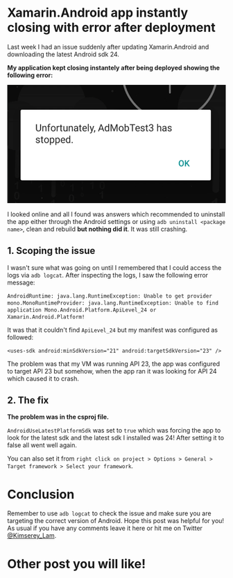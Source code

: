 # Xamarin.Android app instantly closing with error after deployment

Last week I had an issue suddenly after updating Xamarin.Android and downloading the latest Android sdk 24.

__My application kept closing instantely after being deployed showing the following error:__

![img](https://raw.githubusercontent.com/Kimserey/BlogArchive/master/img/20161111_crash/crash.png)

I looked online and all I found was answers which recommended to uninstall the app either through the Android settings or using `adb uninstall <package name>`, clean and rebuild __but
nothing did it__. It was still crashing.

## 1. Scoping the issue

I wasn't sure what was going on until I remembered that I could access the logs via `adb logcat`. After inspecting the logs, I saw the following error message:

```
AndroidRuntime: java.lang.RuntimeException: Unable to get provider mono.MonoRuntimeProvider: java.lang.RuntimeException: Unable to find application Mono.Android.Platform.ApiLevel_24 or Xamarin.Android.Platform!
```

It was that it couldn't find `ApiLevel_24` but my manifest was configured as followed:

```
<uses-sdk android:minSdkVersion="21" android:targetSdkVersion="23" />
```

The problem was that my VM was running API 23, the app was configured to target API 23 but somehow, when the app ran it was looking for API 24 which caused it to crash.

## 2. The fix

__The problem was in the csproj file.__

`AndroidUseLatestPlatformSdk` was set to `true` which was forcing the app to look for the latest sdk and the latest sdk I installed was 24!
After setting it to false all went well again.

You can also set it from `right click on project > Options > General > Target framework > Select your framework`.

# Conclusion

Remember to use `adb logcat` to check the issue and make sure you are targeting the correct version of Android.
Hope this post was helpful for you! As usual if you have any comments leave it here or hit me on Twitter [@Kimserey_Lam](https://twitter.com/Kimserey_Lam).

# Other post you will like!

